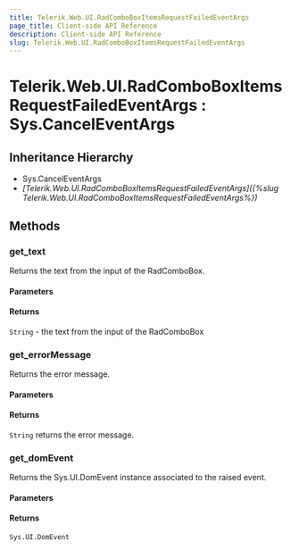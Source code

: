 ```yaml
---
title: Telerik.Web.UI.RadComboBoxItemsRequestFailedEventArgs
page_title: Client-side API Reference
description: Client-side API Reference
slug: Telerik.Web.UI.RadComboBoxItemsRequestFailedEventArgs
---
```


# Telerik.Web.UI.RadComboBoxItemsRequestFailedEventArgs : Sys.CancelEventArgs 

## Inheritance Hierarchy

* Sys.CancelEventArgs
* *[Telerik.Web.UI.RadComboBoxItemsRequestFailedEventArgs]({%slug Telerik.Web.UI.RadComboBoxItemsRequestFailedEventArgs%})*

## Methods

###  get_text

Returns the text from the input of the RadComboBox.

#### Parameters

#### Returns

`String` - the text from the input of the RadComboBox

###  get_errorMessage

Returns the error message.

#### Parameters

#### Returns

`String`  returns the error message.  

###  get_domEvent

Returns the Sys.UI.DomEvent instance associated to the raised event.

#### Parameters

#### Returns

`Sys.UI.DomEvent` 

